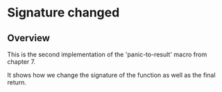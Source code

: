 # Signature changed

## Overview

This is the second implementation of the 'panic-to-result' macro from chapter 7.

It shows how we change the signature of the function as well as the final return.
